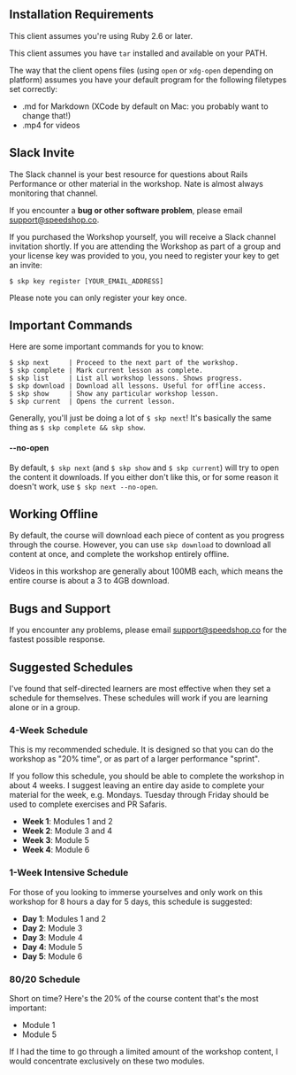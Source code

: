 ## Installation Requirements

This client assumes you're using Ruby 2.6 or later.

This client assumes you have `tar` installed and available on your PATH.

The way that the client opens files (using `open` or `xdg-open` depending on platform) assumes you have your default program for the following filetypes set correctly:

* .md for Markdown (XCode by default on Mac: you probably want to change that!)
* .mp4 for videos

## Slack Invite

The Slack channel is your best resource for questions about Rails Performance
or other material in the workshop. Nate is almost always monitoring that channel.

If you encounter a **bug or other software problem**, please email support@speedshop.co.

If you purchased the Workshop yourself, you will receive a Slack channel invitation
shortly. If you are attending the Workshop as part of a group and your license key
was provided to you, you need to register your key to get an invite:

```
$ skp key register [YOUR_EMAIL_ADDRESS]
```

Please note you can only register your key once.

## Important Commands

Here are some important commands for you to know:

```
$ skp next     | Proceed to the next part of the workshop.
$ skp complete | Mark current lesson as complete.
$ skp list     | List all workshop lessons. Shows progress.
$ skp download | Download all lessons. Useful for offline access.
$ skp show     | Show any particular workshop lesson.
$ skp current  | Opens the current lesson.
```

Generally, you'll just be doing a lot of `$ skp next`! It's basically the same thing as `$ skp complete && skp show`.

#### --no-open

By default, `$ skp next` (and `$ skp show` and `$ skp current`) will try to open the content it downloads. If you
either don't like this, or for some reason it doesn't work, use `$ skp next --no-open`.

## Working Offline

By default, the course will download each piece of content as you progress through
the course. However, you can use `skp download` to download all content
at once, and complete the workshop entirely offline.

Videos in this workshop are generally about 100MB each, which means the entire
course is about a 3 to 4GB download.

## Bugs and Support

If you encounter any problems, please email support@speedshop.co for the fastest possible response.

## Suggested Schedules

I've found that self-directed learners are most effective when they set a schedule for themselves. These schedules will work if you are learning alone or in a group.

### 4-Week Schedule

This is my recommended schedule. It is designed so that you can do the workshop as "20% time", or as part of a larger performance "sprint".

If you follow this schedule, you should be able to complete the workshop in about 4 weeks. I suggest leaving an entire day aside to complete your material for the week, e.g. Mondays. Tuesday through Friday should be used to complete exercises and PR Safaris.

* **Week 1**: Modules 1 and 2
* **Week 2**: Module 3 and 4
* **Week 3**: Module 5
* **Week 4**: Module 6

### 1-Week Intensive Schedule

For those of you looking to immerse yourselves and only work on this workshop for 8 hours a day for 5 days, this schedule is suggested:

* **Day 1**: Modules 1 and 2
* **Day 2**: Module 3
* **Day 3**: Module 4
* **Day 4**: Module 5
* **Day 5**: Module 6

### 80/20 Schedule

Short on time? Here's the 20% of the course content that's the most important:

* Module 1
* Module 5

If I had the time to go through a limited amount of the workshop content, I would concentrate exclusively on these two modules.
